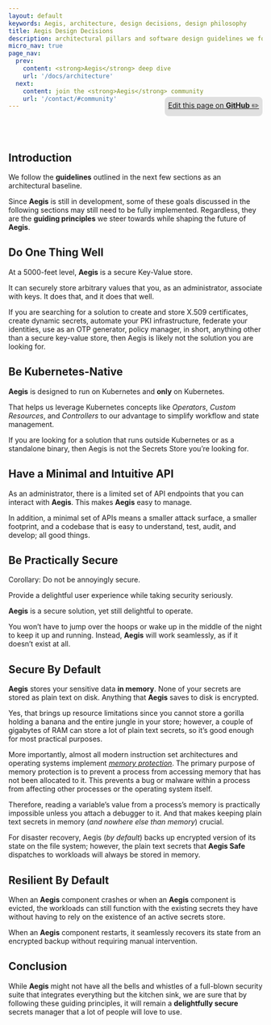 ```yaml
---
layout: default
keywords: Aegis, architecture, design decisions, design philosophy
title: Aegis Design Decisions
description: architectural pillars and software design guidelines we follow
micro_nav: true
page_nav:
  prev:
    content: <strong>Aegis</strong> deep dive
    url: '/docs/architecture'
  next:
    content: join the <strong>Aegis</strong> community
    url: '/contact/#community'
---
```


<p style="text-align:right;position:relative;top:-40px;"
><a href="https://github.com/ShieldWorks/aegis-web/blob/main/docs/philosophy.md"
style="border-bottom: none;background:#e0e0e0;padding:0.5em;display:inline-block;
border-radius:8px;">
Edit this page on <strong>GitHub</strong> ✏️</a></p>

## Introduction

We follow the **guidelines** outlined in the next few sections as an 
architectural baseline.

Since **Aegis** is still in development, some of these goals discussed in the
following sections may still need to be fully implemented. Regardless,
they are the **guiding principles** we steer towards while shaping the future
of **Aegis**.

## Do One Thing Well

At a 5000-feet level, **Aegis** is a secure Key-Value store.

It can securely store arbitrary values that you, as an administrator, associate
with keys. It does that, and it does that well.

If you are searching for a solution to create and store X.509 certificates,
create dynamic secrets, automate your PKI infrastructure, federate your
identities, use as an OTP generator, policy manager, in short, anything other
than a secure key-value store, then Aegis is likely not the solution you are
looking for.

## Be Kubernetes-Native

**Aegis** is designed to run on Kubernetes and **only** on Kubernetes.

That helps us leverage Kubernetes concepts like *Operators*, *Custom Resources*,
and *Controllers* to our advantage to simplify workflow and state management.

If you are looking for a solution that runs outside Kubernetes or as a
standalone binary, then Aegis is not the Secrets Store you’re looking for.

## Have a Minimal and Intuitive API

As an administrator, there is a limited set of API endpoints that you can
interact with **Aegis**. This makes **Aegis** easy to manage.

In addition, a minimal set of APIs means a smaller attack surface, a smaller
footprint, and a codebase that is easy to understand, test, audit, and
develop; all good things.

## Be Practically Secure

Corollary: Do not be annoyingly secure.

Provide a delightful user experience while taking security seriously.

**Aegis** is a secure solution, yet still delightful to operate.

You won’t have to jump over the hoops or wake up in the middle of the night
to keep it up and running. Instead, **Aegis** will work seamlessly, as if it
doesn’t exist at all.

## Secure By Default

**Aegis** stores your sensitive data **in memory**. None of your secrets
are stored as plain text on disk. Anything that **Aegis** saves to disk
is encrypted.

Yes, that brings up resource limitations since you cannot store a gorilla holding 
a banana and the entire jungle in your store; however, a couple of gigabytes of 
RAM can store a lot of plain text secrets, so it’s good enough for most 
practical purposes.

More importantly, almost all modern instruction set architectures and
operating systems implement [*memory protection*][memory-protection]. The primary
purpose of memory protection is to prevent a process from accessing memory that
has not been allocated to it. This prevents a bug or malware within a process
from affecting other processes or the operating system itself.

[memory-protection]: https://en.wikipedia.org/wiki/Memory_protection "Memory Protection (Wikipedia)"

Therefore, reading a variable’s value from a process’s memory is practically
impossible unless you attach a debugger to it. And that makes keeping 
plain text secrets in memory (*and nowhere else than memory*) crucial.

For disaster recovery, Aegis (*by default*) backs up encrypted version of 
its state on the file system; however, the 
plain text secrets that **Aegis Safe** dispatches to 
workloads will always be stored in memory.

## Resilient By Default

When an **Aegis** component crashes or when an **Aegis** component is evicted,
the workloads can still function with the existing secrets they have without
having to rely on the existence of an active secrets store.

When an **Aegis** component restarts, it seamlessly recovers its state from an 
encrypted backup without requiring manual intervention.

## Conclusion

While **Aegis** might not have all the bells and whistles of a full-blown 
security suite that integrates everything but the kitchen sink, we are sure 
that by following these guiding principles, it will remain a 
**delightfully secure** secrets manager that a lot of people will love to use.